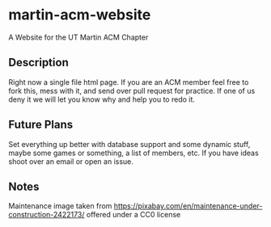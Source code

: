 # martin-acm-website
A Website for the UT Martin ACM Chapter

## Description
Right now a single file html page.  If you are an ACM
member feel free to fork this, mess with it, and send over 
pull request for practice.  If one of us deny it we will let 
you know why and help you to redo it.  

## Future Plans
Set everything up better with database support and some dynamic
stuff, maybe some games or something, a list of members, etc.  If 
you have ideas shoot over an email or open an issue.

## Notes
Maintenance image taken from
https://pixabay.com/en/maintenance-under-construction-2422173/
offered under a CC0 license